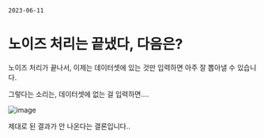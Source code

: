 
`2023-06-11`

# 노이즈 처리는 끝냈다, 다음은?

노이즈 처리가 끝나서, 이제는 데이터셋에 있는 것만 입력하면 아주 잘 뽑아낼 수 있습니다.

그렇다는 소리는, 데이터셋에 없는 걸 입력하면....

![image](https://github.com/jyhyun1008/seodangcat/assets/93899740/1ffed532-581a-4b10-b1a5-feb401106da8)

제대로 된 결과가 안 나온다는 결론입니다..
